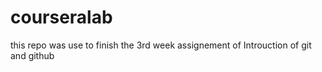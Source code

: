 # courseralab
this repo was use to finish the 3rd week assignement of Introuction of git and github
